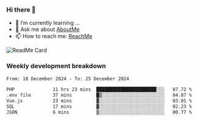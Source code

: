 ### Hi there 👋

- 🌱 I’m currently learning ...
- 💬 Ask me about [AboutMe](https://www.itzcy.com/about)
- 📫 How to reach me: [ReachMe](https://www.itzcy.com/about)

![ReadMe Card](https://github-readme-stats-ten-gilt.vercel.app/api?username=SuperChenYun&show_icons=true&title_color=fff&icon_color=79ff97&text_color=9f9f9f&bg_color=151515&hide_border=true)

### Weekly development breakdown
<!--START_SECTION:waka-->

```txt
From: 18 December 2024 - To: 25 December 2024

PHP              11 hrs 23 mins  ██████████████████████░░░   87.72 %
.env file        37 mins         █▒░░░░░░░░░░░░░░░░░░░░░░░   04.87 %
Vue.js           23 mins         ▓░░░░░░░░░░░░░░░░░░░░░░░░   03.01 %
SQL              17 mins         ▓░░░░░░░░░░░░░░░░░░░░░░░░   02.23 %
JSON             6 mins          ▒░░░░░░░░░░░░░░░░░░░░░░░░   00.77 %
```

<!--END_SECTION:waka-->
